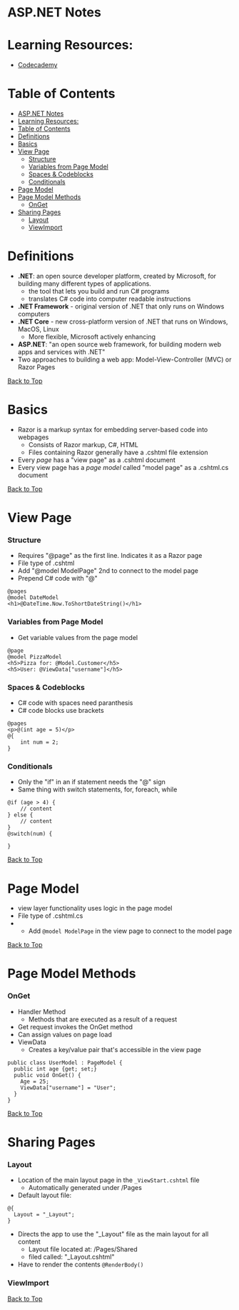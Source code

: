 # ASP.NET Notes

# Learning Resources:

- [Codecademy](https://www.codecademy.com/learn)

# Table of Contents


<!-- @import "[TOC]" {cmd="toc" depthFrom=1 depthTo=6 orderedList=false} -->

<!-- code_chunk_output -->

- [ASP.NET Notes](#aspnet-notes)
- [Learning Resources:](#learning-resources)
- [Table of Contents](#table-of-contents)
- [Definitions](#definitions)
- [Basics](#basics)
- [View Page](#view-page)
    - [Structure](#structure)
    - [Variables from Page Model](#variables-from-page-model)
    - [Spaces & Codeblocks](#spaces-codeblocks)
    - [Conditionals](#conditionals)
- [Page Model](#page-model)
- [Page Model Methods](#page-model-methods)
    - [OnGet](#onget)
- [Sharing Pages](#sharing-pages)
    - [Layout](#layout)
    - [ViewImport](#viewimport)

<!-- /code_chunk_output -->

# Definitions

- **.NET**: an open source developer platform, created by Microsoft, for building many different types of applications.
  - the tool that lets you build and run C# programs
  - translates C# code into computer readable instructions
- **.NET Framework** - original version of .NET that only runs on Windows computers
- **.NET Core** - new cross-platform version of .NET that runs on Windows, MacOS, Linux
  - More flexible, Microsoft actively enhancing
- **ASP.NET**: "an open source web framework, for building modern web apps and services with .NET"
- Two approaches to building a web app: Model-View-Controller (MVC) or Razor Pages

[Back to Top](#table-of-contents)

# Basics

- Razor is a markup syntax for embedding server-based code into webpages
  - Consists of Razor markup, C#, HTML
  - Files containing Razor generally have a .cshtml file extension
- Every *page* has a "view page" as a .cshtml document
- Every view page has a *page model* called "model page" as a .cshtml.cs document

[Back to Top](#table-of-contents)

# View Page

### Structure

- Requires "@page" as the first line. Indicates it as a Razor page
- File type of .cshtml
- Add "@model ModelPage" 2nd to connect to the model page
- Prepend C# code with "@"
```
@pages
@model DateModel
<h1>@DateTime.Now.ToShortDateString()</h1>
```

### Variables from Page Model

- Get variable values from the page model
```
@page
@model PizzaModel
<h5>Pizza for: @Model.Customer</h5>
<h5>User: @ViewData["username"]</h5>
```

### Spaces & Codeblocks

- C# code with spaces need paranthesis
- C# code blocks use brackets
```
@pages
<p>@(int age = 5)</p>
@{
    int num = 2;
}
```

### Conditionals

- Only the "if" in an if statement needs the "@" sign
- Same thing with switch statements, for, foreach, while
```
@if (age > 4) {
    // content
} else {
    // content
}
@switch(num) {
    
}
```

[Back to Top](#table-of-contents)

# Page Model

- view layer functionality uses logic in the page model
- File type of .cshtml.cs
- - Add `@model ModelPage` in the view page to connect to the model page

[Back to Top](#table-of-contents)

# Page Model Methods

### OnGet

- Handler Method
  - Methods that are executed as a result of a request
- Get request invokes the OnGet method
- Can assign values on page load
- ViewData
  - Creates a key/value pair that's accessible in the view page
```
public class UserModel : PageModel {
  public int age {get; set;}
  public void OnGet() {
    Age = 25;
    ViewData["username"] = "User";
  }
}
```

[Back to Top](#table-of-contents)

# Sharing Pages

### Layout

- Location of the main layout page in the `_ViewStart.cshtml` file
  - Automatically generated under /Pages
- Default layout file:
```
@{
  Layout = "_Layout";
}
```
- Directs the app to use the "_Layout" file as the main layout for all content
  - Layout file located at: /Pages/Shared
  - filed called: "_Layout.cshtml"
- Have to render the contents `@RenderBody()`

### ViewImport



[Back to Top](#table-of-contents)











